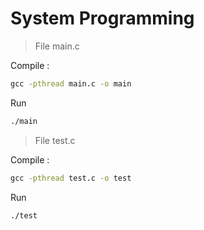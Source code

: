 # System Programming

> File main.c

Compile :
```cmd
gcc -pthread main.c -o main
```
Run 
```cmd
./main
```
> File test.c

Compile :
```cmd
gcc -pthread test.c -o test
```
Run 
```cmd
./test
```
